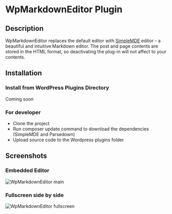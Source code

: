 # WpMarkdownEditor Plugin

## Description ##
WpMarkdownEditor replaces the default editor with [SimpleMDE](https://github.com/NextStepWebs/simplemde-markdown-editor) editor - a beautiful and intuitive Markdown editor.
The post and page contents are stored in the HTML format, so deactivating the plug-in will not affect to your contents.

## Installation ##
### Install from WordPress Plugins Directory
Coming soon

### For developer
- Clone the project
- Run composer update command to download the dependencies (SimpleMDE and Parsedown)
- Upload source code to the Wordpress plugins folder

## Screenshots ##
### Embedded Editor
![WpMarkdownEditor main](http://i.imgur.com/mLnIEDe.jpg)

### Fullscreen side by side
![WpMarkdownEditor fullscreen](http://i.imgur.com/A6tkvTZ.jpg)